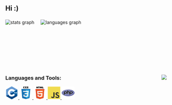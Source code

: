 <h2 align="left">Hi :)</h2>

###


<div style="display: flex; gap: 20px;">
  <img src="https://github-readme-stats.vercel.app/api?username=Rymouu&hide_title=false&hide_rank=false&show_icons=true&include_all_commits=true&count_private=true&disable_animations=false&theme=dracula&locale=en&hide_border=false" height="150" alt="stats graph" style="vertical-align: top;" />
  <img src="https://github-readme-stats.vercel.app/api/top-langs?username=Rymouu&locale=en&hide_title=false&layout=compact&card_width=320&langs_count=5&theme=dracula&hide_border=false" height="150" alt="languages graph" style="vertical-align: top;" />
</div>

  
</div>

###

<img align="right" height="150" src="https://media.tenor.com/rYRJdAncXUcAAAAi/%E5%B0%8F%E4%B8%B8%E5%AD%90-chibimaru.gif"  />

###

  <h3 align="left">Languages and Tools:</h3>
<p align="left"> <a href="https://www.w3schools.com/cpp/" target="_blank" rel="noreferrer"> <img src="https://raw.githubusercontent.com/devicons/devicon/master/icons/cplusplus/cplusplus-original.svg" alt="cplusplus" width="40" height="40"/> </a> <a href="https://www.w3schools.com/css/" target="_blank" rel="noreferrer"> <img src="https://raw.githubusercontent.com/devicons/devicon/master/icons/css3/css3-original-wordmark.svg" alt="css3" width="40" height="40"/> </a> <a href="https://www.w3.org/html/" target="_blank" rel="noreferrer"> <img src="https://raw.githubusercontent.com/devicons/devicon/master/icons/html5/html5-original-wordmark.svg" alt="html5" width="40" height="40"/> </a> <a href="https://developer.mozilla.org/en-US/docs/Web/JavaScript" target="_blank" rel="noreferrer"> <img src="https://raw.githubusercontent.com/devicons/devicon/master/icons/javascript/javascript-original.svg" alt="javascript" width="40" height="40"/> </a> <a href="https://www.php.net" target="_blank" rel="noreferrer"> <img src="https://raw.githubusercontent.com/devicons/devicon/master/icons/php/php-original.svg" alt="php" width="40" height="40"/> </a> </p>
 

###



###

<br clear="both">


###

